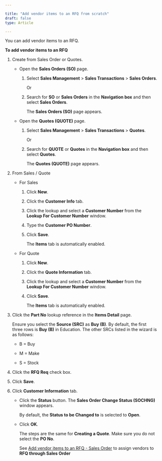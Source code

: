 ```yaml
---

title: "Add vendor items to an RFQ from scratch"
draft: false
type: Article

---
```


You can add vendor items to an RFQ.

**To add vendor items to an RFQ**

1. Create from Sales Order or Quotes.

   - Open the **Sales Orders (SO)** page.

        1. Select **Sales Management** > **Sales Transactions** > **Sales Orders**.

             Or

        2. Search for **SO** or **Sales Orders** in the **Navigation box** and then select **Sales Orders**.

            The **Sales Orders (SO)** page appears.

   - Open the **Quotes (QUOTE)** page.

        1. Select **Sales Management** > **Sales Transactions** > **Quotes**.

              Or

        2. Search for **QUOTE** or **Quotes** in the **Navigation box** and then select **Quotes**.

            The **Quotes (QUOTE)** page appears.

2. From Sales / Quote

   - For Sales

        1. Click **New**.

        2. Click the **Customer Info** tab.

        3. Click the lookup and select a **Customer Number** from the **Lookup For Customer Number** window.

        4. Type the **Customer PO Number**.

        5. Click **Save**.

            The **Items** tab is automatically enabled.

   - For Quote

      1. Click **New**.

      2. Click the **Quote Information** tab.

      3. Click the lookup and select a **Customer Number** from the **Lookup For Customer Number** window.

      4. Click **Save**.
          
          The **Items** tab is automatically enabled.

3. Click the **Part No** lookup reference in the **Items Detail** page.

    Ensure you select the **Source (SRC)** as **Buy (B)**. By default, the first three rows is **Buy (B)** in Education. The other SRCs listed in the wizard is as follows:

      - B = Buy

      - M = Make

      - S = Stock

4. Click the **RFQ Req** check box.

5. Click **Save**.

6. Click **Customer Information** tab.

   - Click the **Status** button. The **Sales Order Change Status (SOCHNG)** window appears.

        By default, the **Status to be Changed to** is selected to **Open**.

   - Click **OK**.

     The steps are the same for **Creating a Quote**. Make sure you do not select the **PO No**.

     See [Add vendor items to an RFQ - Sales Order](add-vendor-items-to-an-rfq-from-sales-order.md) to assign vendors to **RFQ through Sales Order**